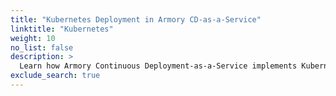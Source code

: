 ```yaml
---
title: "Kubernetes Deployment in Armory CD-as-a-Service"
linktitle: "Kubernetes"
weight: 10
no_list: false
description: >
  Learn how Armory Continuous Deployment-as-a-Service implements Kubernetes Horizontal Pod Autoscaling.
exclude_search: true
---
```

